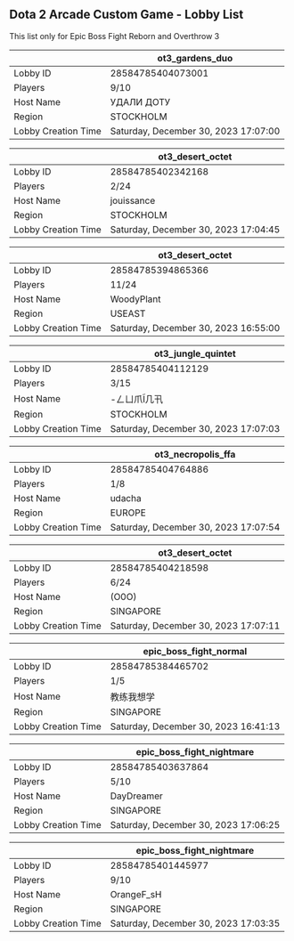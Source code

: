 ## Dota 2 Arcade Custom Game - Lobby List

This list only for Epic Boss Fight Reborn and Overthrow 3

|  | ot3_gardens_duo |
| ------ | ------ |
| Lobby ID | 28584785404073001 |
| Players | 9/10 |
| Host Name | УДАЛИ ДОТУ |
| Region | STOCKHOLM |
| Lobby Creation Time | Saturday, December 30, 2023 17:07:00 |


|  | ot3_desert_octet |
| ------ | ------ |
| Lobby ID | 28584785402342168 |
| Players | 2/24 |
| Host Name | jouissance |
| Region | STOCKHOLM |
| Lobby Creation Time | Saturday, December 30, 2023 17:04:45 |


|  | ot3_desert_octet |
| ------ | ------ |
| Lobby ID | 28584785394865366 |
| Players | 11/24 |
| Host Name | WoodyPlant |
| Region | USEAST |
| Lobby Creation Time | Saturday, December 30, 2023 16:55:00 |


|  | ot3_jungle_quintet |
| ------ | ------ |
| Lobby ID | 28584785404112129 |
| Players | 3/15 |
| Host Name | -ㄥㄩ爪Ĩ几卂 |
| Region | STOCKHOLM |
| Lobby Creation Time | Saturday, December 30, 2023 17:07:03 |


|  | ot3_necropolis_ffa |
| ------ | ------ |
| Lobby ID | 28584785404764886 |
| Players | 1/8 |
| Host Name | udacha |
| Region | EUROPE |
| Lobby Creation Time | Saturday, December 30, 2023 17:07:54 |


|  | ot3_desert_octet |
| ------ | ------ |
| Lobby ID | 28584785404218598 |
| Players | 6/24 |
| Host Name | (O0O) |
| Region | SINGAPORE |
| Lobby Creation Time | Saturday, December 30, 2023 17:07:11 |


|  | epic_boss_fight_normal |
| ------ | ------ |
| Lobby ID | 28584785384465702 |
| Players | 1/5 |
| Host Name | 教练我想学 |
| Region | SINGAPORE |
| Lobby Creation Time | Saturday, December 30, 2023 16:41:13 |


|  | epic_boss_fight_nightmare |
| ------ | ------ |
| Lobby ID | 28584785403637864 |
| Players | 5/10 |
| Host Name | DayDreamer |
| Region | SINGAPORE |
| Lobby Creation Time | Saturday, December 30, 2023 17:06:25 |


|  | epic_boss_fight_nightmare |
| ------ | ------ |
| Lobby ID | 28584785401445977 |
| Players | 9/10 |
| Host Name | OrangeF_sH |
| Region | SINGAPORE |
| Lobby Creation Time | Saturday, December 30, 2023 17:03:35 |


